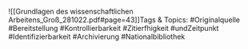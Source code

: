 
![[Grundlagen des wissenschaftlichen Arbeitens_Groß_281022.pdf#page=43]]Tags & Topics:
   #Originalquelle
   #Bereitstellung
   #Kontrollierbarkeit
   #Zitierfhigkeit
   #undZeitpunkt
   #Identifizierbarkeit
   #Archivierung
   #Nationalbibliothek